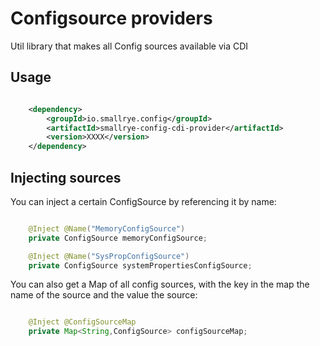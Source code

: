 # Configsource providers

Util library that makes all Config sources available via CDI

## Usage

```xml

    <dependency>
        <groupId>io.smallrye.config</groupId>
        <artifactId>smallrye-config-cdi-provider</artifactId>
        <version>XXXX</version>
    </dependency>

```

## Injecting sources

You can inject a certain ConfigSource by referencing it by name:

```java

    @Inject @Name("MemoryConfigSource")
    private ConfigSource memoryConfigSource;

    @Inject @Name("SysPropConfigSource")
    private ConfigSource systemPropertiesConfigSource;

```

You can also get a Map of all config sources, with the key in the map the name of the source and the value the source:

```java

    @Inject @ConfigSourceMap
    private Map<String,ConfigSource> configSourceMap;

```
